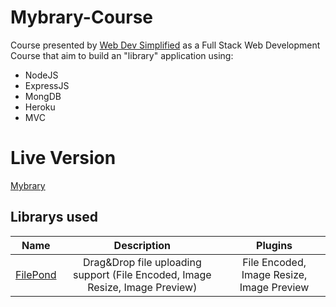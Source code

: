 # Mybrary-Course
Course presented by [Web Dev Simplified](https://www.youtube.com/channel/UCFbNIlppjAuEX4znoulh0Cw) as a Full Stack Web Development Course that aim to build an "library" application using:
* NodeJS
* ExpressJS
* MongDB
* Heroku
* MVC

# Live Version
[Mybrary](https://mybrary-web-dev-course.herokuapp.com/)

## Librarys used

| Name        | Description           | Plugins  |
| :-------------: |:-------------:| :-----:|
| [FilePond](https://pqina.nl/filepond/docs/) | Drag&Drop file uploading support (File Encoded, Image Resize, Image Preview) | File Encoded, Image Resize, Image Preview |
